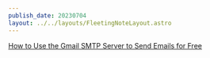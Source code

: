 ```yaml
---
publish_date: 20230704    
layout: ../../layouts/FleetingNoteLayout.astro
---
```

[How to Use the Gmail SMTP Server to Send Emails for Free](https://kinsta.com/blog/gmail-smtp-server/)
